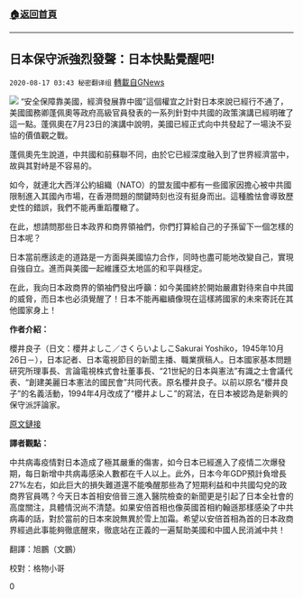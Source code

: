 ###  [:house:返回首頁](https://github.com/ourhimalayas/txt)
---

## 日本保守派強烈發聲：日本快點覺醒吧!
`2020-08-17 03:43 秘密翻译组` [轉載自GNews](https://gnews.org/zh-hant/300097/)

![](https://s3.amazonaws.com/gnews-media-offload/wp-content/uploads/2020/08/17033438/1-78.png)
“安全保障靠美國，經濟發展靠中國”這個權宜之計對日本來說已經行不通了，美國國務卿蓬佩奧等政府高級官員發表的一系列針對中共國的政策演講已經明確了這一點。蓬佩奧在7月23日的演講中說明，美國已經正式向中共發起了一場決不妥協的價值觀之戰。

蓬佩奧先生說道，中共國和前蘇聯不同，由於它已經深度融入到了世界經濟當中，故與其對峙是不容易的。

如今，就連北大西洋公約組織（NATO）的盟友國中都有一些國家因擔心被中共國限制進入其國內市場，在香港問題的關鍵時刻也沒有挺身而出。這種膽怯會導致歷史性的錯誤，我們不能再重蹈覆轍了。

在此，想請問那些日本政界和商界領袖們，你們打算給自己的子孫留下一個怎樣的日本呢？

日本當前應該走的道路是一方面與美國協力合作，同時也盡可能地改變自己，實現自強自立。進而與美國一起維護亞太地區的和平與穩定。

在此，我向日本政商界的領袖們發出呼籲：如今美國終於開始嚴肅對待來自中共國的威脅，而日本也必須覺醒了！日本不能再繼續像現在這樣將國家的未來寄託在其他國家身上！

**作者介紹：**

櫻井良子（日文：櫻井よしこ／さくらいよしこSakurai Yoshiko，1945年10月26日－），日本記者、日本電視節目的新聞主播、職業撰稿人。日本國家基本問題研究所理事長、言論電視株式會社董事長、“21世紀的日本與憲法”有識之士會議代表、“創建美麗日本憲法的國民會”共同代表。原名櫻井良子。以前以原名“櫻井良子”的名義活動，1994年4月改成了“櫻井よしこ”的寫法，在日本被認為是新興的保守派評論家。

[原文鏈接](https://jinf.jp/news/archives/32223)

**譯者觀點：**

中共病毒疫情對日本造成了極其嚴重的傷害，如今日本已經進入了疫情二次爆發期，每日新增中共病毒感染人數都在千人以上。此外，日本今年GDP預計負增長27%左右，如此巨大的損失難道還不能喚醒那些為了短期利益和中共國勾兌的政商界官員嗎？今天日本首相安倍晉三進入醫院檢查的新聞更是引起了日本全社會的高度關注，具體情況尚不清楚。如果安倍首相也像英國首相約翰遜那樣感染了中共病毒的話，對於當前的日本來說無異於雪上加霜。希望以安倍首相為首的日本政商界經過此事能夠徹底醒來，徹底站在正義的一遍幫助美國和中國人民消滅中共！

翻譯：旭鵬（文鵬）

校對：格物小哥

0
